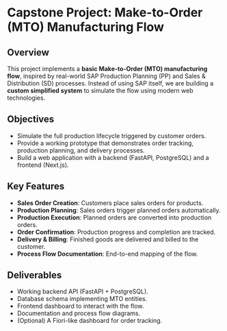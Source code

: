 # Capstone Project: Make-to-Order (MTO) Manufacturing Flow

## Overview
This project implements a **basic Make-to-Order (MTO) manufacturing flow**, inspired by real-world SAP Production Planning (PP) and Sales & Distribution (SD) processes. Instead of using SAP itself, we are building a **custom simplified system** to simulate the flow using modern web technologies.

## Objectives
- Simulate the full production lifecycle triggered by customer orders.
- Provide a working prototype that demonstrates order tracking, production planning, and delivery processes.
- Build a web application with a backend (FastAPI, PostgreSQL) and a frontend (Next.js).

## Key Features
- **Sales Order Creation**: Customers place sales orders for products.
- **Production Planning**: Sales orders trigger planned orders automatically.
- **Production Execution**: Planned orders are converted into production orders.
- **Order Confirmation**: Production progress and completion are tracked.
- **Delivery & Billing**: Finished goods are delivered and billed to the customer.
- **Process Flow Documentation**: End-to-end mapping of the flow.

## Deliverables
- Working backend API (FastAPI + PostgreSQL).
- Database schema implementing MTO entities.
- Frontend dashboard to interact with the flow.
- Documentation and process flow diagrams.
- (Optional) A Fiori-like dashboard for order tracking.

